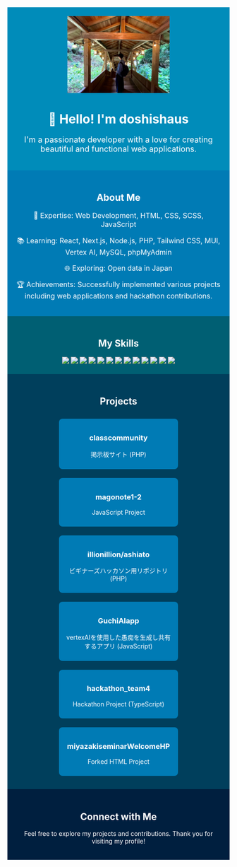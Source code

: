 <div align="center" style="background-color:#008CBA; padding:20px;">
  <img src="images/topimg.jpeg" alt="Profile Banner" width="50%" />
  <h1 style="color:white;">👋 Hello! I'm doshishaus</h1>
  <p style="color:white; font-size:18px;">I'm a passionate developer with a love for creating beautiful and functional web applications.</p>
</div>

<div align="center" style="background-color:#007bb5; padding:20px;">
  <h2 style="color:white;">About Me</h2>
  <p style="color:white; font-size:16px;">🌟 Expertise: Web Development, HTML, CSS, SCSS, JavaScript</p>
  <p style="color:white; font-size:16px;">📚 Learning: React, Next.js, Node.js, PHP, Tailwind CSS, MUI, Vertex AI, MySQL, phpMyAdmin</p>
  <p style="color:white; font-size:16px;">🌐 Exploring: Open data in Japan</p>
  <p style="color:white; font-size:16px;">🏆 Achievements: Successfully implemented various projects including web applications and hackathon contributions.</p>
</div>

<div align="center" style="background-color:#005f73; padding:20px;">
  <h2 style="color:white;">My Skills</h2>
  <img src="https://img.shields.io/badge/-HTML-ffffff?style=flat&logo=html5" />
  <img src="https://img.shields.io/badge/-CSS-ffffff?style=flat&logo=css3" />
  <img src="https://img.shields.io/badge/-SCSS-ffffff?style=flat&logo=sass" />
  <img src="https://img.shields.io/badge/-JavaScript-ffffff?style=flat&logo=javascript" />
  <img src="https://img.shields.io/badge/-React-ffffff?style=flat&logo=react" />
  <img src="https://img.shields.io/badge/-Next.js-ffffff?style=flat&logo=next.js" />
  <img src="https://img.shields.io/badge/-Node.js-ffffff?style=flat&logo=node.js" />
  <img src="https://img.shields.io/badge/-PHP-ffffff?style=flat&logo=php" />
  <img src="https://img.shields.io/badge/-Tailwind%20CSS-ffffff?style=flat&logo=tailwind-css" />
  <img src="https://img.shields.io/badge/-MUI-ffffff?style=flat&logo=material-ui" />
  <img src="https://img.shields.io/badge/-Vertex%20AI-ffffff?style=flat&logo=google-cloud" />
  <img src="https://img.shields.io/badge/-MySQL-ffffff?style=flat&logo=mysql" />
  <img src="https://img.shields.io/badge/-phpMyAdmin-ffffff?style=flat&logo=phpmyadmin" />
</div>

<div align="center" style="background-color:#003f5c; padding:20px;">
  <h2 style="color:white;">Projects</h2>
  <div style="display: flex; justify-content: center; flex-wrap: wrap;">
    <div style="background-color:#007bb5; margin:10px; padding:10px; border-radius:8px; width:250px;">
      <a href="https://github.com/doshishaus/classcommunity" style="color:white; text-decoration:none;"><h3>classcommunity</h3></a>
      <p style="color:white;">掲示板サイト (PHP)</p>
    </div>
    <div style="background-color:#007bb5; margin:10px; padding:10px; border-radius:8px; width:250px;">
      <a href="https://github.com/doshishaus/magonote1-2" style="color:white; text-decoration:none;"><h3>magonote1-2</h3></a>
      <p style="color:white;">JavaScript Project</p>
    </div>
    <div style="background-color:#007bb5; margin:10px; padding:10px; border-radius:8px; width:250px;">
      <a href="https://github.com/illionillion/ashiato" style="color:white; text-decoration:none;"><h3>illionillion/ashiato</h3></a>
      <p style="color:white;">ビギナーズハッカソン用リポジトリ (PHP)</p>
    </div>
    <div style="background-color:#007bb5; margin:10px; padding:10px; border-radius:8px; width:250px;">
      <a href="https://github.com/doshishaus/GuchiAIapp" style="color:white; text-decoration:none;"><h3>GuchiAIapp</h3></a>
      <p style="color:white;">vertexAIを使用した愚痴を生成し共有するアプリ (JavaScript)</p>
    </div>
    <div style="background-color:#007bb5; margin:10px; padding:10px; border-radius:8px; width:250px;">
      <a href="https://github.com/doshishaus/hackathon_team4" style="color:white; text-decoration:none;"><h3>hackathon_team4</h3></a>
      <p style="color:white;">Hackathon Project (TypeScript)</p>
    </div>
    <div style="background-color:#007bb5; margin:10px; padding:10px; border-radius:8px; width:250px;">
      <a href="https://github.com/doshishaus/miyazakiseminarWelcomeHP" style="color:white; text-decoration:none;"><h3>miyazakiseminarWelcomeHP</h3></a>
      <p style="color:white;">Forked HTML Project</p>
    </div>
  </div>
</div>

<div align="center" style="background-color:#001f3f; padding:20px;">
  <h2 style="color:white;">Connect with Me</h2>
  <p style="color:white;">Feel free to explore my projects and contributions. Thank you for visiting my profile!</p>
</div>
